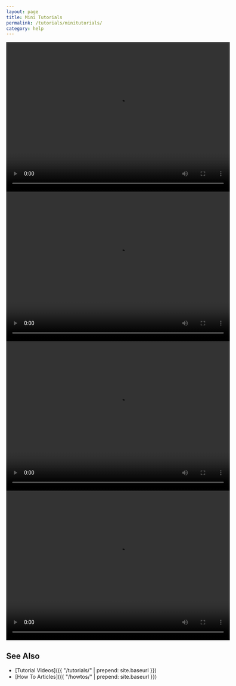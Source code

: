 ```yaml
---
layout: page
title: Mini Tutorials
permalink: /tutorials/minitutorials/
category: help
---
```


<div data-aaad='true' data-aa-adunit='/22815767462/shotcutorg_Desktop_LargeAd_1'></div>
<div data-aaad='true' data-aa-adunit='/22815767462/shotcutorg_Mobile_300_1'></div>
<div data-aaad='true' data-aa-adunit='/22815767462/shotcutcom_Desktop_LargeAd_1'></div>
<div data-aaad='true' data-aa-adunit='/22815767462/shotcutcom_Mobile_300_1'></div>
<div data-aaad='true' data-aa-adunit='/22815767462/shotcutapp_Desktop_LargeAd_1'></div>
<div data-aaad='true' data-aa-adunit='/22815767462/shotcutapp_Mobile_300_1'></div>

<video width="600" height="400" controls="controls">
  <source src="{{ "/assets/videos/addingVideoFilter.mp4" | prepend: site.baseurl }}" type="video/mp4">
</video><br>

<video width="600" height="400" controls="controls">
  <source src="{{ "/assets/videos/addAudioTrack.mp4" | prepend: site.baseurl }}" type="video/mp4">
</video><br>

<video width="600" height="400" controls="controls">
  <source src="{{ "/assets/videos/clipVolume.mp4" | prepend: site.baseurl }}" type="video/mp4">
</video><br>

<video width="600" height="400" controls="controls">
  <source src="{{ "/assets/videos/pictureInPicture.mp4" | prepend: site.baseurl }}" type="video/mp4">
</video><br>

See Also
--------
- [Tutorial Videos]({{ "/tutorials/" | prepend: site.baseurl }})
- [How To Articles]({{ "/howtos/" | prepend: site.baseurl }})
